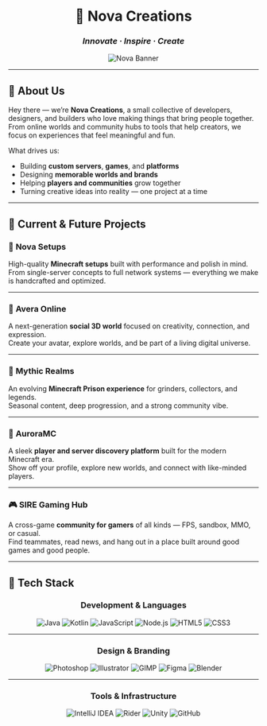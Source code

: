 <div align="center">

# 🌌 **Nova Creations**
### *Innovate · Inspire · Create*

![Nova Banner](https://via.placeholder.com/1200x300/0A0A0A/FFFFFF?text=Nova+Creations+-+Innovate+Inspire+Create)

</div>

---

## 💭 About Us

Hey there — we’re **Nova Creations**, a small collective of developers, designers, and builders who love making things that bring people together.  
From online worlds and community hubs to tools that help creators, we focus on experiences that feel meaningful and fun.

What drives us:
- Building **custom servers**, **games**, and **platforms**
- Designing **memorable worlds and brands**
- Helping **players and communities** grow together
- Turning creative ideas into reality — one project at a time

---

## 🚀 Current & Future Projects

### 🧩 **Nova Setups**
High-quality **Minecraft setups** built with performance and polish in mind.  
From single-server concepts to full network systems — everything we make is handcrafted and optimized.

---

### 🌌 **Avera Online**
A next-generation **social 3D world** focused on creativity, connection, and expression.  
Create your avatar, explore worlds, and be part of a living digital universe.

---

### 💎 **Mythic Realms**
An evolving **Minecraft Prison experience** for grinders, collectors, and legends.  
Seasonal content, deep progression, and a strong community vibe.

---

### 🌠 **AuroraMC**
A sleek **player and server discovery platform** built for the modern Minecraft era.  
Show off your profile, explore new worlds, and connect with like-minded players.

---

### 🎮 **SIRE Gaming Hub**
A cross-game **community for gamers** of all kinds — FPS, sandbox, MMO, or casual.  
Find teammates, read news, and hang out in a place built around good games and good people.

---

## 🧠 Tech Stack

<div align="center">

### <i class="fa-solid fa-code"></i> Development & Languages
![Java](https://img.shields.io/badge/Java-007396?style=for-the-badge&logo=openjdk&logoColor=white)
![Kotlin](https://img.shields.io/badge/Kotlin-7F52FF?style=for-the-badge&logo=kotlin&logoColor=white)
![JavaScript](https://img.shields.io/badge/JavaScript-F7E01D?style=for-the-badge&logo=javascript&logoColor=black)
![Node.js](https://img.shields.io/badge/Node.js-339933?style=for-the-badge&logo=node.js&logoColor=white)
![HTML5](https://img.shields.io/badge/HTML5-E34F26?style=for-the-badge&logo=html5&logoColor=white)
![CSS3](https://img.shields.io/badge/CSS3-1572B6?style=for-the-badge&logo=css3&logoColor=white)

---

### <i class="fa-solid fa-pen-nib"></i> Design & Branding
![Photoshop](https://img.shields.io/badge/Adobe%20Photoshop-31A8FF?style=for-the-badge&logo=adobephotoshop&logoColor=white)
![Illustrator](https://img.shields.io/badge/Adobe%20Illustrator-FF9A00?style=for-the-badge&logo=adobeillustrator&logoColor=white)
![GIMP](https://img.shields.io/badge/GIMP-5C5543?style=for-the-badge&logo=gimp&logoColor=white)
![Figma](https://img.shields.io/badge/Figma-FF7262?style=for-the-badge&logo=figma&logoColor=white)
![Blender](https://img.shields.io/badge/Blender-F5792A?style=for-the-badge&logo=blender&logoColor=white)

---

### <i class="fa-solid fa-server"></i> Tools & Infrastructure
![IntelliJ IDEA](https://img.shields.io/badge/IntelliJ%20IDEA-000000?style=for-the-badge&logo=intellijidea&logoColor=white)
![Rider](https://img.shields.io/badge/Rider-000000?style=for-the-badge&logo=rider&logoColor=white)
![Unity](https://img.shields.io/badge/Unity-100000?style=for-the-badge&logo=unity&logoColor=white)
![GitHub](https://img.shields.io/badge/GitHub-181717?style=for-the-)
